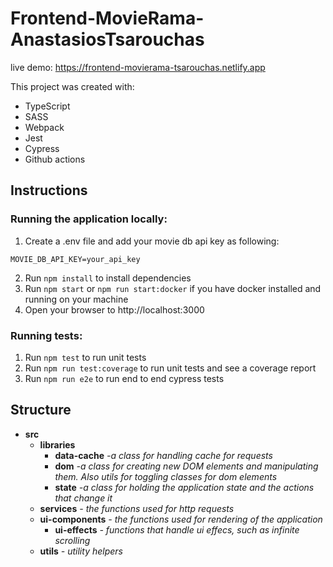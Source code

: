 # Frontend-MovieRama-AnastasiosTsarouchas

live demo: https://frontend-movierama-tsarouchas.netlify.app

This project was created with:

- TypeScript
- SASS
- Webpack
- Jest
- Cypress
- Github actions 

## Instructions

### Running the application locally:
1. Create a .env file and add your movie db api key as following:

```
MOVIE_DB_API_KEY=your_api_key
```

2. Run `npm install` to install dependencies
3. Run `npm start` or `npm run start:docker` if you have docker installed and running on your machine 
4. Open your browser to http://localhost:3000

### Running tests:

1. Run `npm test` to run unit tests
2. Run `npm run test:coverage` to run unit tests and see a coverage report
3. Run `npm run e2e` to run end to end cypress tests

## Structure

- **src**
  - **libraries**
    - **data-cache**  *-a class for handling cache for requests*  
    - **dom**  *-a class for creating new DOM elements and manipulating them. Also utils for toggling classes for dom elements*
    - **state**  *-a class for holding the application state and the actions that change it*
  - **services**  *- the functions used for http requests*
  - **ui-components** *- the functions used for rendering of the application*
    - **ui-effects** *- functions that handle ui effecs, such as infinite scrolling*   
  - **utils** *- utility helpers*
